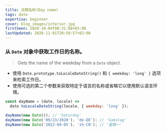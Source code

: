 ```yaml
---
title: 日期名称(Day name)
tags: date
expertise: beginner
cover: blog_images/interior.jpg
firstSeen: 2020-10-04T00:31:08+03:00
lastUpdated: 2020-11-01T20:50:57+02:00
---
```


### 从 `Date` 对象中获取工作日的名称。
> Gets the name of the weekday from a `Date` object.

- 使用 `Date.prototype.toLocaleDateString()` 和 `{ weekday: 'long' }` 选项来检索工作日。
- 使用可选的第二个参数来获取特定于语言的名称或省略它以使用默认语言环境。

```js
const dayName = (date, locale) =>
  date.toLocaleDateString(locale, { weekday: 'long' });
```

```js
dayName(new Date()); // 'Saturday'
dayName(new Date('09/23/2020'), 'de-DE'); // 'Samstag'
dayName(new Date('2022-09-05'), 'zh-CN'); // '星期一'
```
